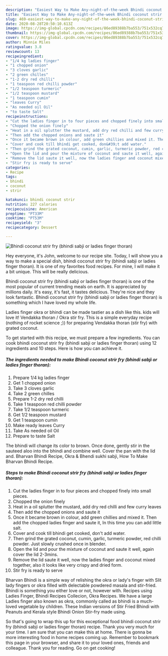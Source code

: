 ```yaml
---
description: "Easiest Way to Make Any-night-of-the-week Bhindi coconut strir fry (bhindi sabji or ladies finger thoran)"
title: "Easiest Way to Make Any-night-of-the-week Bhindi coconut strir fry (bhindi sabji or ladies finger thoran)"
slug: 469-easiest-way-to-make-any-night-of-the-week-bhindi-coconut-strir-fry-bhindi-sabji-or-ladies-finger-thoran
date: 2020-08-28T20:50:10.613Z
image: https://img-global.cpcdn.com/recipes/86ed89388b7ba553/751x532cq70/bhindi-coconut-strir-fry-bhindi-sabji-or-ladies-finger-thoran-recipe-main-photo.jpg
thumbnail: https://img-global.cpcdn.com/recipes/86ed89388b7ba553/751x532cq70/bhindi-coconut-strir-fry-bhindi-sabji-or-ladies-finger-thoran-recipe-main-photo.jpg
cover: https://img-global.cpcdn.com/recipes/86ed89388b7ba553/751x532cq70/bhindi-coconut-strir-fry-bhindi-sabji-or-ladies-finger-thoran-recipe-main-photo.jpg
author: Minnie Miles
ratingvalue: 3.8
reviewcount: 13
recipeingredient:
- "1/4 kg ladies finger"
- "1 chopped onion"
- "3 cloves garlic"
- "2 green chilles"
- "1-2 dry red chilli"
- "1 teaspoon red chilli powder"
- "1/2 teaspoon turmeric"
- "1/2 teaspoon mustard"
- "1 teaspoon cumin"
- "leaves Curry"
- "As needed oil Oil"
- "to taste Salt"
recipeinstructions:
- "Cut the ladies finger in to four pieces and chopped finely into small pieces."
- "Chopped the onion finely"
- "Heat in a oil splutter the mustard, add dry red chilli and few curry leaves"
- "Then add the chopped onions and saute it"
- "Once it became brown in colour, add green chillies and mixed it. Then add the chopped ladies finger and saute it, In this time you can add little salt."
- "Cover and cook till bhindi get cooked, don&#39;t add water."
- "Then grind the grated coconut, cumin, garlic, turmeric powder, red chilli powder. Just slowly crushed once in blender."
- "Open the lid and pour the mixture of coconut and saute it well, again cover the lid 2-3mins."
- "Remove the lid saute it well, now the ladies finger and coconut mixed together, also it looks like very crispy and dried form."
- "Stir fry is ready to serve"
categories:
- Recipe
tags:
- bhindi
- coconut
- strir

katakunci: bhindi coconut strir 
nutrition: 227 calories
recipecuisine: American
preptime: "PT33M"
cooktime: "PT53M"
recipeyield: "3"
recipecategory: Dessert

---
```



![Bhindi coconut strir fry (bhindi sabji or ladies finger thoran)](https://img-global.cpcdn.com/recipes/86ed89388b7ba553/751x532cq70/bhindi-coconut-strir-fry-bhindi-sabji-or-ladies-finger-thoran-recipe-main-photo.jpg)

Hey everyone, it's John, welcome to our recipe site. Today, I will show you a way to make a special dish, bhindi coconut strir fry (bhindi sabji or ladies finger thoran). It is one of my favorites food recipes. For mine, I will make it a bit unique. This will be really delicious.

Bhindi coconut strir fry (bhindi sabji or ladies finger thoran) is one of the most popular of current trending meals on earth. It is appreciated by millions daily. It's easy, it's fast, it tastes delicious. They're nice and they look fantastic. Bhindi coconut strir fry (bhindi sabji or ladies finger thoran) is something which I have loved my whole life.

Ladies finger okra or bhindi can be made tastier as a dish like this. kids will love it! Vendakka thoran / Okra stir fry. This is a simple everyday recipe (nothing of rocket science ;)) for preparing Vendakka thoran (stir fry) with grated coconut.


To get started with this recipe, we must prepare a few ingredients. You can cook bhindi coconut strir fry (bhindi sabji or ladies finger thoran) using 12 ingredients and 10 steps. Here is how you can achieve it.

<!--inarticleads1-->

##### The ingredients needed to make Bhindi coconut strir fry (bhindi sabji or ladies finger thoran):

1. Prepare 1/4 kg ladies finger
1. Get 1 chopped onion
1. Take 3 cloves garlic
1. Take 2 green chilles
1. Prepare 1-2 dry red chilli
1. Take 1 teaspoon red chilli powder
1. Take 1/2 teaspoon turmeric
1. Get 1/2 teaspoon mustard
1. Get 1 teaspoon cumin
1. Make ready leaves Curry
1. Take As needed oil Oil
1. Prepare to taste Salt


The bhindi will change its color to brown. Once done, gently stir in the sauteed aloo into the bhindi and combine well. Cover the pan with the lid and. Bharvan Bhindi Recipe, Okra &amp; Bhendi sukhi sabji, How To Make Bharvan Bhindi Recipe. 

<!--inarticleads2-->

##### Steps to make Bhindi coconut strir fry (bhindi sabji or ladies finger thoran):

1. Cut the ladies finger in to four pieces and chopped finely into small pieces.
1. Chopped the onion finely
1. Heat in a oil splutter the mustard, add dry red chilli and few curry leaves
1. Then add the chopped onions and saute it
1. Once it became brown in colour, add green chillies and mixed it. Then add the chopped ladies finger and saute it, In this time you can add little salt.
1. Cover and cook till bhindi get cooked, don&#39;t add water.
1. Then grind the grated coconut, cumin, garlic, turmeric powder, red chilli powder. Just slowly crushed once in blender.
1. Open the lid and pour the mixture of coconut and saute it well, again cover the lid 2-3mins.
1. Remove the lid saute it well, now the ladies finger and coconut mixed together, also it looks like very crispy and dried form.
1. Stir fry is ready to serve


Bharvan Bhindi is a simple way of relishing the okra or lady&#39;s finger with Slit lady fingers or okra filled with delectable powdered masala and stir-fried. Bhindi is something you either love or not, however with. Recipes using Ladies Finger, Bhindi Recipes Collecion, Okra Recipes. We have a large Ladies finger also known as okra, commonly called as bhindi is a much-loved vegetable by children. These Indian versions of Stir Fried Bhindi with Peanuts and Kerala style Bhindi Onion Stir-fry made using. 

So that's going to wrap this up for this exceptional food bhindi coconut strir fry (bhindi sabji or ladies finger thoran) recipe. Thank you very much for your time. I am sure that you can make this at home. There is gonna be more interesting food in home recipes coming up. Remember to bookmark this page in your browser, and share it to your loved ones, friends and colleague. Thank you for reading. Go on get cooking!
